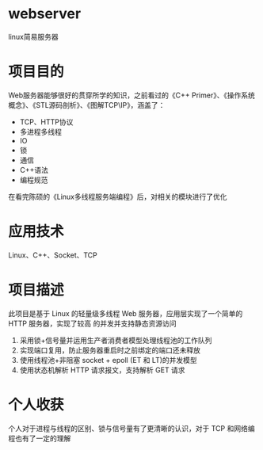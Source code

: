 # webserver
linux简易服务器

# 项目目的

Web服务器能够很好的贯穿所学的知识，之前看过的《C++ Primer》、《操作系统概念》、《STL源码剖析》、《图解TCP\IP》，涵盖了：

* TCP、HTTP协议
* 多进程多线程
* IO
* 锁
* 通信
* C++语法
* 编程规范

在看完陈硕的《Linux多线程服务端编程》后，对相关的模块进行了优化

# 应用技术
Linux、C++、Socket、TCP 
# 项目描述
此项目是基于 Linux 的轻量级多线程 Web 服务器，应用层实现了一个简单的 HTTP 服务器，实现了较高 的并发并支持静态资源访问 

1. 采用锁+信号量并运用生产者消费者模型处理线程池的工作队列 
2. 实现端口复用，防止服务器重启时之前绑定的端口还未释放 
3. 使用线程池+非阻塞 socket + epoll (ET 和 LT)的并发模型 
4. 使用状态机解析 HTTP 请求报文，支持解析 GET 请求 

# 个人收获
个人对于进程与线程的区别、锁与信号量有了更清晰的认识，对于 TCP 和网络编程也有了一定的理解
